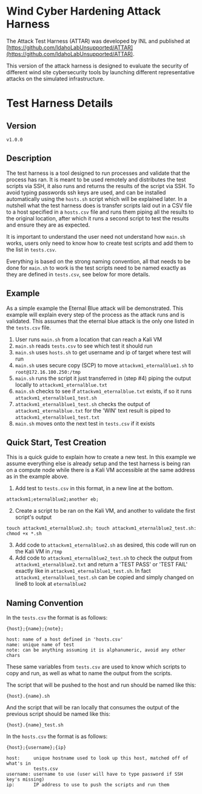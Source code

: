 # Wind Cyber Hardening Attack Harness

The Attack Test Harness (ATTAR) was developed by INL and published at
[https://github.com/IdahoLabUnsupported/ATTAR](https://github.com/IdahoLabUnsupported/ATTAR).

This version of the attack harness is designed to evaluate the security of
different wind site cybersecurity tools by launching different representative
attacks on the simulated infrastructure.

# Test Harness Details

## Version

`v1.0.0`

## Description

The test harness is a tool designed to run processes and validate that the
process has ran. It is meant to be used remotely and distributes the test
scripts via SSH, it also runs and returns the results of the script via SSH. To
avoid typing passwords ssh keys are used, and can be installed automatically
using the `hosts.sh` script which will be explained later. In a nutshell what
the test harness does is transfer scripts laid out in a CSV file to a host
specified in a `hosts.csv` file and runs them piping all the results to the
original location, after which it runs a second script to test the results and
ensure they are as expected.

It is important to understand the user need not understand how `main.sh` works,
users only need to know how to create test scripts and add them to the list in
`tests.csv`.

Everything is based on the strong naming convention, all that needs to be done
for `main.sh` to work is the test scripts need to be named exactly as they are
defined in `tests.csv`, see below for more details.

## Example

As a simple example the Eternal Blue attack will be demonstrated. This example
will explain every step of the process as the attack runs and is validated. This
assumes that the eternal blue attack is the only one listed in the `tests.csv`
file.

1. User runs `main.sh` from a location that can reach a Kali VM
1. `main.sh` reads `tests.csv` to see which test it should run
1. `main.sh` uses `hosts.sh` to get username and ip of target where test will run
1. `main.sh` uses secure copy (SCP) to move `attackvm1_eternalblue1.sh` to
`root@172.16.100.250:/tmp`
1. `main.sh` runs the script it just transferred in (step #4) piping the output
locally to `attackvm1_eternalblue.txt`
1. `main.sh` checks to see if `attackvm1_eternalblue.txt` exists, if so it runs
`attackvm1_eternalblue1_test.sh`
1. `attackvm1_eternalblue1_test.sh` checks the output of
`attackvm1_eternalblue.txt` for the 'WIN' text result is piped to
`attackvm1_eternalblue1_test.txt`
1. `main.sh` moves onto the next test in `tests.csv` if it exists

## Quick Start, Test Creation

This is a quick guide to explain how to create a new test. In this example we
assume everything else is already setup and the test harness is being ran on a
compute node while there is a Kali VM accessible at the same address as in the
example above.

1. Add test to `tests.csv` in this format, in a new line at the bottom.

```
attackvm1;eternalblue2;another eb;
```

2. Create a script to be ran on the Kali VM, and another to validate the first
script's output

```
touch attackvm1_eternalblue2.sh; touch attackvm1_eternalblue2_test.sh: chmod +x *.sh
```

3. Add code to `attackvm1_eternalblue2.sh` as desired, this code will run on the
Kali VM in `/tmp`
4. Add code to `attackvm1_eternalblue2_test.sh` to check the output from
`attackvm1_eternalblue2.txt` and return a 'TEST PASS' or 'TEST FAIL' exactly
like in `attackvm1_eternalblue1_test.sh`. In fact
`attackvm1_eternalblue1_test.sh` can be copied and simply changed on line8 to
look at `eternalblue2`

## Naming Convention

In the `tests.csv` the format is as follows:

```
{host};{name};{note};

host: name of a host defined in 'hosts.csv'
name: unique name of test
note: can be anything assuming it is alphanumeric, avoid any other chars
```

These same variables from `tests.csv` are used to know which scripts to copy and
run, as well as what to name the output from the scripts.

The script that will be pushed to the host and run should be named like this:

```
{host}.{name}.sh
```

And the script that will be ran locally that consumes the output of the previous
script should be named like this:

```
{host}.{name}_test.sh
```

In the `hosts.csv` the format is as follows:

```
{host};{username};{ip}

host:     unique hostname used to look up this host, matched off of what's in
          tests.csv
username: username to use (user will have to type password if SSH key's missing)
ip:       IP address to use to push the scripts and run them
```